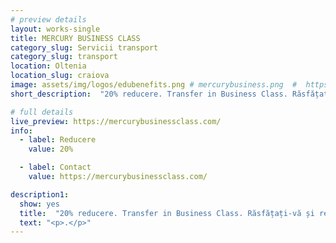 ```yaml
---
# preview details
layout: works-single
title: MERCURY BUSINESS CLASS
category_slug: Servicii transport
category_slug: transport
location: Oltenia
location_slug: craiova
image: assets/img/logos/edubenefits.png # mercurybusiness.png  #  https://drive.google.com/file/d/174YCIEyf0-GDAoTUZz1Ug7x6EsR2X4Tk/view?usp=share_link
short_description:  "20% reducere. Transfer in Business Class. Răsfățați-vă și relaxați-vă în timp ce un șofer profesionist vă va duce la întâlnirea de afaceri sau la aeroport ca VIP. Oferim un serviciu elegant și profesionist. Șoferii noștri vorbesc fluent română, engleză și italiană."

# full details
live_preview: https://mercurybusinessclass.com/
info:
  - label: Reducere
    value: 20%

  - label: Contact
    value: https://mercurybusinessclass.com/

description1:
  show: yes
  title:  "20% reducere. Transfer in Business Class. Răsfățați-vă și relaxați-vă în timp ce un șofer profesionist vă va duce la întâlnirea de afaceri sau la aeroport ca VIP. Oferim un serviciu elegant și profesionist. Șoferii noștri vorbesc fluent română, engleză și italiană."
  text: "<p>.</p>"
---
```

